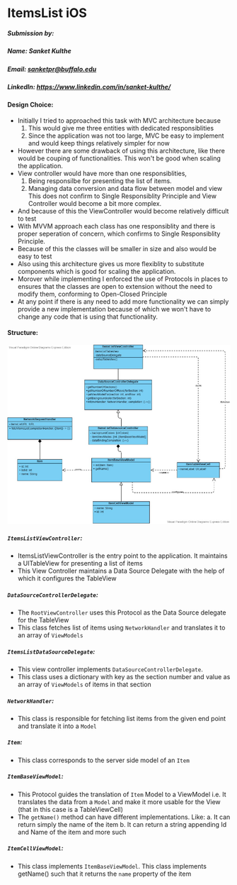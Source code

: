 # ItemsList iOS

##### Submission by:
##### Name: Sanket Kulthe
##### Email: sanketpr@buffalo.edu
##### LinkedIn: https://www.linkedin.com/in/sanket-kulthe/


#### Design Choice:

- Initially I tried to approached this task with MVC architecture because
	1. This would give me three entities with dedicated responsiblities
	2. Since the application was not too large, MVC be easy to implement and would keep things relatively simpler for now
- However there are some drawback of using this architecture, like there would be couping of functionalities. This won't be good when scaling the application.
- View controller would have more than one responsiblities,
	1. Being responsilbe for presenting the list of items.
	2. Managing data conversion and data flow between model and view
  This does not confirm to Single Responsiblity Principle and View Controller would become a bit more complex.
- And because of this the ViewController would become relatively difficult to test
- With MVVM approach each class has one responsiblity and there is proper seperation of concern, which confirms to Single Responsiblity Principle.
- Because of this the classes will be smaller in size and also would be easy to test
- Also using this architecture gives us more flexiblity to substitute components which is good for scaling the application.
- Morover while implementing I enforced the use of Protocols in places to ensures that the classes are open to extension without the need to modify them, conforming to Open-Closed Principle
- At any point if there is any need to add more functionality we can simply provide a new implementation because of which
we won't have to change any code that is using that functionality.


#### Structure:

![Class Diagram](https://raw.githubusercontent.com/sanketpr/ItemsList-iOS/main/ClassDiagram.jpg)

##### `ItemsListViewController`:
- ItemsListViewController is the entry point to the application. It maintains a UITableView for presenting a list of items
- This View Controller maintains a Data Source Delegate with the help of which it configures the TableView

##### `DataSourceControllerDelegate`:
- The `RootViewController` uses this Protocol as the Data Source delegate for the TableView
- This class fetches list of items using `NetworkHandler` and translates it to an array of `ViewModels`

##### `ItemsListDataSourceDelegate`:
- This view controller implements `DataSourceControllerDelegate`.
- This class uses a dictionary with key as the section number and value as an array of `ViewModels` of items in that section

##### `NetworkHandler`:
- This class is responsible for fetching list items from the given end point and translate it into a `Model`

##### `Item`:
- This class corresponds to the server side model of an `Item`

##### `ItemBaseViewModel`:
- This Protocol guides the translation of `Item` Model to a ViewModel i.e. It translates the data from a `Model` and make it more 
usable for the View (that in this case is a TableViewCell)
- The `getName()` method can have different implementations. 
  Like:
  a. It can return simply the name of the item
  b. It can return a string appending Id and Name of the item
      and more such

##### `ItemCellViewModel`:
- This class implements `ItemBaseViewModel`. This class implements getName() such that it returns the `name` property of the item 
